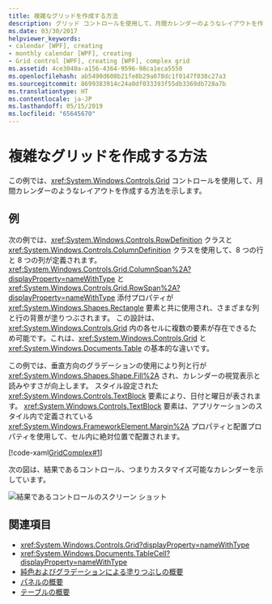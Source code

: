 ```yaml
---
title: 複雑なグリッドを作成する方法
description: グリッド コントロールを使用して、月間カレンダーのようなレイアウトを作成する方法の例。
ms.date: 03/30/2017
helpviewer_keywords:
- calendar [WPF], creating
- monthly calendar [WPF], creating
- Grid control [WPF], creating [WPF], complex grid
ms.assetid: 4ce3040a-a156-4364-9596-98ca1eca5550
ms.openlocfilehash: ab5490d608b21fe8b29a078dc1f0147f038c27a3
ms.sourcegitcommit: 8699383914c24a0df033393f55db3369db728a7b
ms.translationtype: HT
ms.contentlocale: ja-JP
ms.lasthandoff: 05/15/2019
ms.locfileid: "65645670"
---
```

# <a name="how-to-create-a-complex-grid"></a>複雑なグリッドを作成する方法

この例では、<xref:System.Windows.Controls.Grid> コントロールを使用して、月間カレンダーのようなレイアウトを作成する方法を示します。

## <a name="example"></a>例

次の例では、<xref:System.Windows.Controls.RowDefinition> クラスと <xref:System.Windows.Controls.ColumnDefinition> クラスを使用して、8 つの行と 8 つの列が定義されます。 <xref:System.Windows.Controls.Grid.ColumnSpan%2A?displayProperty=nameWithType> と <xref:System.Windows.Controls.Grid.RowSpan%2A?displayProperty=nameWithType> 添付プロパティが <xref:System.Windows.Shapes.Rectangle> 要素と共に使用され、さまざまな列と行の背景が塗りつぶされます。 この設計は、<xref:System.Windows.Controls.Grid> 内の各セルに複数の要素が存在できるため可能です。これは、<xref:System.Windows.Controls.Grid> と <xref:System.Windows.Documents.Table> の基本的な違いです。

この例では、垂直方向のグラデーションの使用により列と行が <xref:System.Windows.Shapes.Shape.Fill%2A> され、カレンダーの視覚表示と読みやすさが向上します。 スタイル設定された <xref:System.Windows.Controls.TextBlock> 要素により、日付と曜日が表されます。 <xref:System.Windows.Controls.TextBlock> 要素は、アプリケーションのスタイル内で定義されている <xref:System.Windows.FrameworkElement.Margin%2A> プロパティと配置プロパティを使用して、セル内に絶対位置で配置されます。

[!code-xaml[GridComplex#1](~/samples/snippets/csharp/VS_Snippets_Wpf/GridComplex/CS/default.xaml#1)]

次の図は、結果であるコントロール、つまりカスタマイズ可能なカレンダーを示しています。

![結果であるコントロールのスクリーン ショット](././media/how-to-create-a-complex-grid/wpf-manual-calendar.png)

## <a name="see-also"></a>関連項目

- <xref:System.Windows.Controls.Grid?displayProperty=nameWithType>
- <xref:System.Windows.Documents.TableCell?displayProperty=nameWithType>
- [純色およびグラデーションによる塗りつぶしの概要](../graphics-multimedia/painting-with-solid-colors-and-gradients-overview.md)
- [パネルの概要](panels-overview.md)
- [テーブルの概要](../advanced/table-overview.md)
